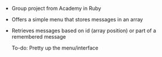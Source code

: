 * Group project from Academy in Ruby<p>
* Offers a simple menu that stores messages in an array<p>
* Retrieves messages based on id (array position) or part of a remembered message<p>
To-do: Pretty up the menu/interface<p>
